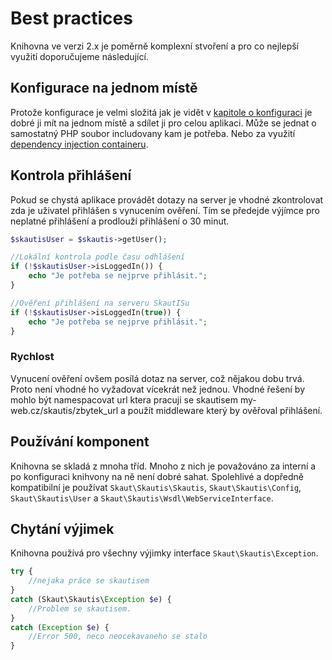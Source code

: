 # Best practices
Knihovna ve verzi 2.x je poměrně komplexní stvoření a pro co nejlepší využití doporučujeme následující.

## Konfigurace na jednom místě
Protože konfigurace je velmi složitá jak je vidět v [kapitole o konfiguraci](./konfigurace.md) je dobré ji mít na jednom místě a sdílet ji pro celou aplikaci.
Může se jednat o samostatný PHP soubor includovany kam je potřeba. Nebo za využití [dependency injection containeru](http://doc.nette.org/cs/2.3/dependency-injection).


## Kontrola přihlášení
Pokud se chystá aplikace provádět dotazy na server je vhodné zkontrolovat zda je uživatel přihlášen s vynucením ověření. Tím se předejde výjímce pro neplatné přihlášení a prodlouží přihlášení o 30 minut.

```PHP
$skautisUser = $skautis->getUser();

//Lokální kontrola podle času odhlášení
if (!$skautisUser->isLoggedIn()) {
    echo "Je potřeba se nejprve přihlásit.";
}

//Ověření přihlášení na serveru SkautISu
if (!$skautisUser->isLoggedIn(true)) {
    echo "Je potřeba se nejprve přihlásit.";
}
```

### Rychlost
Vynucení ověření ovšem posílá dotaz na server, což nějakou dobu trvá. Proto není vhodné ho vyžadovat vícekrát než jednou.
Vhodné řešení by mohlo být namespacovat url ktera pracuji se skautisem my-web.cz/skautis/zbytek_url a použít middleware který by ověřoval přihlášení.


## Používání komponent
Knihovna se skladá z mnoha tříd. Mnoho z nich je považováno za interní a po konfiguraci knihvony na ně není dobré sahat.
Spolehlivé a dopředně kompatibilní je používat ``Skaut\Skautis\Skautis``, ``Skaut\Skautis\Config``, ``Skaut\Skautis\User`` a ``Skaut\Skautis\Wsdl\WebServiceInterface``.

## Chytání výjimek
Knihovna používá pro všechny výjimky interface ``Skaut\Skautis\Exception``.
```PHP
try {
    //nejaka práce se skautisem
}
catch (Skaut\Skautis\Exception $e) {
    //Problem se skautisem.
}
catch (Exception $e) {
    //Error 500, neco neocekavaneho se stalo
}
```
